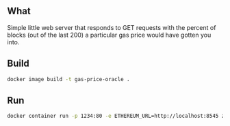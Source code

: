 ## What
Simple little web server that responds to GET requests with the percent of blocks (out of the last 200) a particular gas price would have gotten you into.

## Build
```bash
docker image build -t gas-price-oracle .
```

## Run
```bash
docker container run -p 1234:80 -e ETHEREUM_URL=http://localhost:8545 zoltu/ethereum-gas-oracle
```
